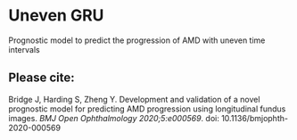 # Uneven GRU
Prognostic model to predict the progression of AMD with uneven time intervals


## Please cite:
Bridge J, Harding S, Zheng Y. Development and validation of a novel prognostic model for predicting AMD progression using longitudinal fundus images. *BMJ Open Ophthalmology 2020;5:e000569*. doi: 10.1136/bmjophth-2020-000569
